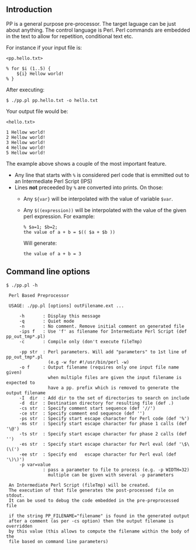 
## Introduction

PP is a general purpose pre-processor. The target laguage can be just about
anything. The control language is Perl. Perl commands are embedded in the 
text to allow for repetition, conditional text etc.

For instance if your input file is:

    <pp.hello.txt>

    % for $i (1..5) {
        ${i} Hellow world!
    % }

After executing:

    $ ./pp.pl pp.hello.txt -o hello.txt

Your output file would be:

    <hello.txt>

    1 Hellow world!
    2 Hellow world!
    3 Hellow world!
    4 Hellow world!
    5 Hellow world!

The example above shows a couple of the most important feature.

* Any line that starts with `%` is considered perl code that is emmitted out to an Intermediate Perl Script (IPS)
* Lines **not** preceeded by `%` are converted into prints. On those:
  * Any `${var}` will be interpolated with the value of variable `$var`.
  * Any `$((expression))` will be interpolated with the value of the given perl expression. For example:
  
        % $a=1; $b=2;
        the value of a + b = $(( $a + $b ))
  
    Will generate:
  
        the value of a + b = 3
    
       
## Command line options

    $ ./pp.pl -h
    
    
```
 Perl Based Preprocessor

 USAGE: ./pp.pl [options] outFilename.ext ...

     -h       : Display this message
     -q       : Quiet mode
     -n       : No comment. Remove initial comment on generated file
     -ips f   : Use 'f' as filename for Intermediate Perl Script (def pp_out_tmp*.pl)
     -c       : Compile only (don't execute fileTmp)

     -pp str  : Perl parameters. Will add "parameters" to 1st line of pp_out_tmp*.pl
                (e.g -w for #!/usr/bin/perl -w)
     -o f     : Output filename (requires only one input file name given)
                when multiple files are given the input filename is expected to
                have a pp. prefix which is removed to generate the output filename
     -I  dir  : Add dir to the set of directories to search on include
     -d  dir  : Destination directory for resulting file (def .)
     -cs str  : Specify comment start sequence (def '//')
     -ce str  : Specify comment end sequence (def '')
     -ps str  : Specify start escape character for Perl code (def '%')
     -ms str  : Specify start escape character for phase 1 calls (def '\@')
     -ts str  : Specify start escape character for phase 2 calls (def '')
     -es str  : Specify start escape character for Perl eval (def '\$\(\(')
     -ee str  : Specify end   escape character for Perl eval (def '\)\)')
     -p var=value
              : pass a parameter to file to process (e.g. -p WIDTH=32)
                multiple can be given with several -p parameters

 An Intermediate Perl Script (fileTmp) will be created.
 The execution of that file generates the post-processed file on stdout.
 It can be used to debug the code embedded in the pre-preprocessed file

 if the string PP_FILENAME="filename" is found in the generated output
 after a comment (as per -cs option) then the output filename is overridden
 by this value (this allows to compute the filename within the body of the
 file based on command line parameters)
```  
